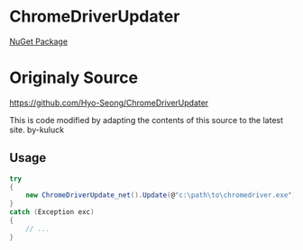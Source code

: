 # ChromeDriverUpdater

[NuGet Package](https://www.nuget.org/packages/ChromeDriverUpdate_net/)

# Originaly Source

https://github.com/Hyo-Seong/ChromeDriverUpdater

This is code modified by adapting the contents of this source to the latest site. by-kuluck

## Usage

```csharp
try
{
    new ChromeDriverUpdate_net().Update(@"c:\path\to\chromedriver.exe");
}
catch (Exception exc)
{
    // ...
}
